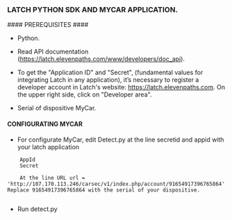 ### LATCH PYTHON SDK AND MYCAR APPLICATION. ###


#### PREREQUISITES ####

* Python.

* Read API documentation (https://latch.elevenpaths.com/www/developers/doc_api).

* To get the "Application ID" and "Secret", (fundamental values for integrating Latch in any application), it’s necessary to register a developer account in Latch's website: https://latch.elevenpaths.com. On the upper right side, click on "Developer area".

* Serial of dispositive MyCar.

#### CONFIGURATING MYCAR ####


* For configurate MyCar, edit Detect.py at the line secretid and appid with your latch application

```
	AppId
	Secret
	
	At the line URL url = 'http://107.170.113.246/carsec/v1/index.php/account/91654917396765864' Replace 91654917396765864 with the serial of your dispositive.
	
  ```

* Run detect.py
